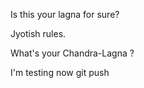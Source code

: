 Is this your lagna for sure?


Jyotish rules.


What's your Chandra-Lagna ?

I'm testing now git push
